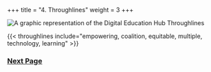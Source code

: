 +++
title = "4. Throughlines"
weight = 3
+++

![A graphic representation of the Digital Education Hub Throughlines](/images/throughlines_overall.png)

{{< throughlines include="empowering, coalition, equitable, multiple, technology, learning" >}}
 
 
 
 
### [Next Page](https://dehsi2022.netlify.app/background/agreements/)